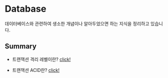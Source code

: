 # Database

데이터베이스와 관련하여 생소한 개념이나 알아두었으면 하는 지식을 정리하고 있습니다.

## Summary

- 트랜잭션 격리 레벨이란? [click!](https://github.com/Ohjiwoo-lab/TIL/blob/main/Database/Transaction_Isolation_Level.md)

- 트랜잭션 ACID란? [click!](https://github.com/Ohjiwoo-lab/TIL/blob/main/Database/What_Is_ACID.md)